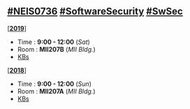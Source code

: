 ## [#NEIS0736](https://www.google.com/search?q=NEIS0736) [#SoftwareSecurity](https://www.google.com/search?q=Software+Security) [#SwSec](https://www.google.com/search?q=SwSec)

[[**2019**](2019)]
* Time : **9:00 - 12:00** (*Sat*)
* Room : **MII207B** (*MII Bldg.*)
* [KBs](https://gitlab.com/NEIS0736/2019/wikis/README)

[[**2018**](http://msit.mut.ac.th/neis0736)]
* Time : **9:00 - 12:00** (*Sun*)
* Room : **MII207A** (*MII Bldg.*)
* [KBs](http://msit.mut.ac.th/neis0736)
